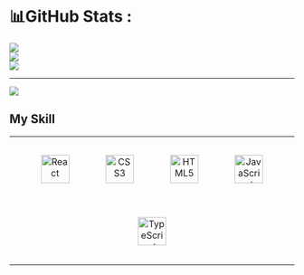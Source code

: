 # 📊GitHub Stats :
![](https://github-readme-stats.vercel.app/api?username=nguyenduykhoa2601&theme=dark&hide_border=false&include_all_commits=false&count_private=false)<br/>
![](https://github-readme-streak-stats.herokuapp.com/?user=nguyenduykhoa2601&theme=dark&hide_border=false)<br/>
![](https://github-readme-stats.vercel.app/api/top-langs/?username=nguyenduykhoa2601&theme=dark&hide_border=false&include_all_commits=false&count_private=false&layout=compact)

---
[![](https://visitcount.itsvg.in/api?id=nguyenduykhoa2601&icon=0&color=0)](https://visitcount.itsvg.in)


## My Skill
<table><tr><td valign="top" width="100%">

<div align="center">  
<img style="margin: 30px" src="https://profilinator.rishav.dev/skills-assets/react-original-wordmark.svg" alt="React" height="50" />  
<img style="margin: 30px" src="https://profilinator.rishav.dev/skills-assets/css3-original-wordmark.svg" alt="CSS3" height="50" />  
<img style="margin: 30px" src="https://profilinator.rishav.dev/skills-assets/html5-original-wordmark.svg" alt="HTML5" height="50" />  
<img style="margin: 30px" src="https://profilinator.rishav.dev/skills-assets/javascript-original.svg" alt="JavaScript" height="50" />  
<img style="margin: 30px" src="https://profilinator.rishav.dev/skills-assets/typescript-original.svg" alt="TypeScript" height="50" />  
</div>
  
